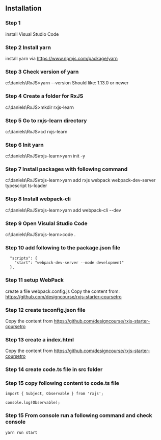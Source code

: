 ## Installation
### Step 1 
install Visual Studio Code

### Step 2 Install yarn
install yarn via https://www.npmjs.com/package/yarn

### Step 3 Check version of yarn
c:\daniels\RxJS>yarn --version
Should like: 1.13.0 or newer

### Step 4 Create a folder for RxJS
c:\daniels\RxJS>mkdir rxjs-learn

### Step 5 Go to rxjs-learn directory
c:\daniels\RxJS>cd rxjs-learn

### Step 6 Init yarn
c:\daniels\RxJS\rxjs-learn>yarn init -y

### Step 7 Install packages with following command
c:\daniels\RxJS\rxjs-learn>yarn add rxjs webpack webpack-dev-server typescript ts-loader

### Step 8 Install webpack-cli
c:\daniels\RxJS\rxjs-learn>yarn add webpack-cli --dev

### Step 9 Open Visulal Studio Code
c:\daniels\RxJS\rxjs-learn>code .

### Step 10 add following to the package.json file
```
  "scripts": {
    "start": "webpack-dev-server --mode development"
  },
```
### Step 11 setup WebPack

create a file webpack.config.js
Copy the content from: https://github.com/designcourse/rxjs-starter-coursetro


### Step 12 create tsconfig.json file
Copy the content from https://github.com/designcourse/rxjs-starter-coursetro

### Step 13 create a index.html
Copy the content from https://github.com/designcourse/rxjs-starter-coursetro

### Step 14 create code.ts file in src folder

### Step 15 copy following content to code.ts file
```
import { Subject, Observable } from 'rxjs';

console.log(Observable);
```
### Step 15 From console run a following command and check console
```
yarn run start
```








